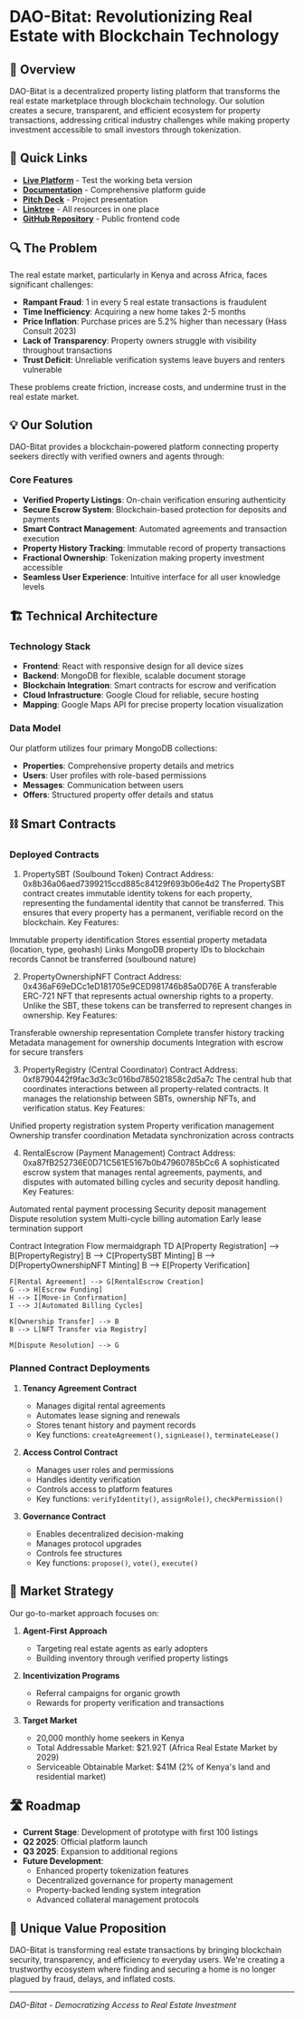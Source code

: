 # DAO-Bitat: Revolutionizing Real Estate with Blockchain Technology



## 📝 Overview

DAO-Bitat is a decentralized property listing platform that transforms the real estate marketplace through blockchain technology. Our solution creates a secure, transparent, and efficient ecosystem for property transactions, addressing critical industry challenges while making property investment accessible to small investors through tokenization.

## 🔗 Quick Links

- **[Live Platform](https://daobitat.io)** - Test the working beta version
- **[Documentation](https://www.canva.com/design/DAGg5X83YDw/n6FgbURM4zmzyQua9yt4AA/view)** - Comprehensive platform guide
- **[Pitch Deck](https://www.canva.com/design/DAGdxONjAcA/jvq4OoHpdLeEehMs_jcZBA/view)** - Project presentation
- **[Linktree](https://linktr.ee/daobitat)** - All resources in one place
- **[GitHub Repository](https://github.com/WankioM/daobitat-public)** - Public frontend code

## 🔍 The Problem

The real estate market, particularly in Kenya and across Africa, faces significant challenges:

- **Rampant Fraud**: 1 in every 5 real estate transactions is fraudulent
- **Time Inefficiency**: Acquiring a new home takes 2-5 months
- **Price Inflation**: Purchase prices are 5.2% higher than necessary (Hass Consult 2023)
- **Lack of Transparency**: Property owners struggle with visibility throughout transactions
- **Trust Deficit**: Unreliable verification systems leave buyers and renters vulnerable

These problems create friction, increase costs, and undermine trust in the real estate market.

## 💡 Our Solution

DAO-Bitat provides a blockchain-powered platform connecting property seekers directly with verified owners and agents through:

### Core Features

- **Verified Property Listings**: On-chain verification ensuring authenticity
- **Secure Escrow System**: Blockchain-based protection for deposits and payments
- **Smart Contract Management**: Automated agreements and transaction execution
- **Property History Tracking**: Immutable record of property transactions
- **Fractional Ownership**: Tokenization making property investment accessible
- **Seamless User Experience**: Intuitive interface for all user knowledge levels

## 🏗️ Technical Architecture

### Technology Stack

- **Frontend**: React with responsive design for all device sizes
- **Backend**: MongoDB for flexible, scalable document storage
- **Blockchain Integration**: Smart contracts for escrow and verification
- **Cloud Infrastructure**: Google Cloud for reliable, secure hosting
- **Mapping**: Google Maps API for precise property location visualization

### Data Model

Our platform utilizes four primary MongoDB collections:
- **Properties**: Comprehensive property details and metrics
- **Users**: User profiles with role-based permissions
- **Messages**: Communication between users
- **Offers**: Structured property offer details and status

## ⛓️ Smart Contracts

### Deployed Contracts

1. PropertySBT (Soulbound Token)
Contract Address: 0x8b36a06aed7399215ccd885c84129f693b06e4d2
The PropertySBT contract creates immutable identity tokens for each property, representing the fundamental identity that cannot be transferred. This ensures that every property has a permanent, verifiable record on the blockchain.
Key Features:

Immutable property identification
Stores essential property metadata (location, type, geohash)
Links MongoDB property IDs to blockchain records
Cannot be transferred (soulbound nature)

2. PropertyOwnershipNFT
Contract Address: 0x436aF69eDCc1eD181705e9CED981746b85a0D76E
A transferable ERC-721 NFT that represents actual ownership rights to a property. Unlike the SBT, these tokens can be transferred to represent changes in ownership.
Key Features:

Transferable ownership representation
Complete transfer history tracking
Metadata management for ownership documents
Integration with escrow for secure transfers

3. PropertyRegistry (Central Coordinator)
Contract Address: 0xf8790442f9fac3d3c3c016bd785021858c2d5a7c
The central hub that coordinates interactions between all property-related contracts. It manages the relationship between SBTs, ownership NFTs, and verification status.
Key Features:

Unified property registration system
Property verification management
Ownership transfer coordination
Metadata synchronization across contracts

4. RentalEscrow (Payment Management)
Contract Address: 0xa87fB252736E0D71C561E5167b0b47960785bCc6
A sophisticated escrow system that manages rental agreements, payments, and disputes with automated billing cycles and security deposit handling.
Key Features:

Automated rental payment processing
Security deposit management
Dispute resolution system
Multi-cycle billing automation
Early lease termination support

Contract Integration Flow
mermaidgraph TD
    A[Property Registration] --> B[PropertyRegistry]
    B --> C[PropertySBT Minting]
    B --> D[PropertyOwnershipNFT Minting]
    B --> E[Property Verification]
    
    F[Rental Agreement] --> G[RentalEscrow Creation]
    G --> H[Escrow Funding]
    H --> I[Move-in Confirmation]
    I --> J[Automated Billing Cycles]
    
    K[Ownership Transfer] --> B
    B --> L[NFT Transfer via Registry]
    
    M[Dispute Resolution] --> G

### Planned Contract Deployments

1. **Tenancy Agreement Contract**
   - Manages digital rental agreements
   - Automates lease signing and renewals
   - Stores tenant history and payment records
   - Key functions: `createAgreement()`, `signLease()`, `terminateLease()`

2. **Access Control Contract**
   - Manages user roles and permissions
   - Handles identity verification
   - Controls access to platform features
   - Key functions: `verifyIdentity()`, `assignRole()`, `checkPermission()`

3. **Governance Contract**
   - Enables decentralized decision-making
   - Manages protocol upgrades
   - Controls fee structures
   - Key functions: `propose()`, `vote()`, `execute()`

## 🚀 Market Strategy

Our go-to-market approach focuses on:

1. **Agent-First Approach**
   - Targeting real estate agents as early adopters
   - Building inventory through verified property listings

2. **Incentivization Programs**
   - Referral campaigns for organic growth
   - Rewards for property verification and transactions

3. **Target Market**
   - 20,000 monthly home seekers in Kenya
   - Total Addressable Market: $21.92T (Africa Real Estate Market by 2029)
   - Serviceable Obtainable Market: $41M (2% of Kenya's land and residential market)

## 🛣️ Roadmap

- **Current Stage**: Development of prototype with first 100 listings
- **Q2 2025**: Official platform launch
- **Q3 2025**: Expansion to additional regions
- **Future Development**:
  - Enhanced property tokenization features
  - Decentralized governance for property management
  - Property-backed lending system integration
  - Advanced collateral management protocols

## 💪 Unique Value Proposition

DAO-Bitat is transforming real estate transactions by bringing blockchain security, transparency, and efficiency to everyday users. We're creating a trustworthy ecosystem where finding and securing a home is no longer plagued by fraud, delays, and inflated costs.

---

*DAO-Bitat - Democratizing Access to Real Estate Investment*
